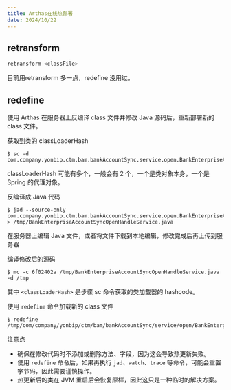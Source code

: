 ```yaml
---
title: Arthas在线热部署
date: 2024/10/22
---
```


## retransform

```bash
retransform <classFile>
```
目前用retransform 多一点，redefine 没用过。

## redefine

使用 Arthas 在服务器上反编译 class 文件并修改 Java 源码后，重新部署新的 class 文件。

获取到类的 classLoaderHash

```shell
$ sc -d com.company.yonbip.ctm.bam.bankAccountSync.service.open.BankEnterpriseAccountSyncOpenHandleService
```

classLoaderHash 可能有多个，一般会有 2 个，一个是类对象本身，一个是 Spring 的代理对象。

反编译成 Java 代码

```shell
$ jad --source-only com.company.yonbip.ctm.bam.bankAccountSync.service.open.BankEnterpriseAccountSyncOpenHandleService > /tmp/BankEnterpriseAccountSyncOpenHandleService.java
```

在服务器上编辑 Java 文件，或者将文件下载到本地编辑，修改完成后再上传到服务器

编译修改后的源码

```shell
$ mc -c 6f02402a /tmp/BankEnterpriseAccountSyncOpenHandleService.java -d /tmp
```

其中 `<classLoaderHash>` 是步骤 sc 命令获取的类加载器的 hashcode。

使用 `redefine` 命令加载新的 class 文件

```shell
$ redefine /tmp/com/company/yonbip/ctm/bam/bankAccountSync/service/open/BankEnterpriseAccountSyncOpenHandleService.class
```

注意点

- 确保在修改代码时不添加或删除方法、字段，因为这会导致热更新失败。
- 使用 `redefine` 命令后，如果再执行 `jad`、`watch`、`trace` 等命令，可能会重置字节码，因此需要谨慎操作。
- 热更新后的类在 JVM 重启后会恢复原样，因此这只是一种临时的解决方案。









